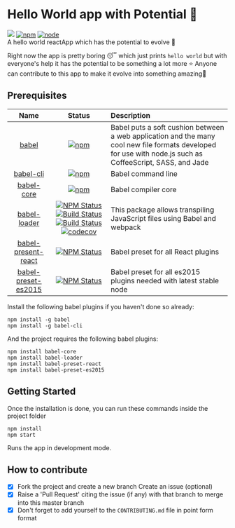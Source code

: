 # Hello World app with Potential :dizzy:

<a href="https://opensource.org/licenses/ISC"><img src="http://img.shields.io/badge/license-ISC-brightgreen.svg"></a> [![npm](https://img.shields.io/npm/v/npm.svg)]() [![node](https://img.shields.io/node/v/passport.svg)]()<br/>
A hello world reactApp which has the potential to evolve :bug:


Right now the app is pretty boring :sleeping: which just prints `hello world` but with everyone's help it has the potential to be something a lot more :star:
Anyone can contribute to this app to make it evolve into something amazing:honeybee:

## Prerequisites
|Name|Status|Description|
|:--:|:----:|:----------|
|[babel]|[![npm](https://img.shields.io/npm/v/npm.svg)]()|Babel puts a soft cushion between a web application and the many cool new file formats developed for use with node.js such as CoffeeScript, SASS, and Jade|
|[babel-cli]|[![npm](https://img.shields.io/npm/v/npm.svg)]()|Babel command line
|[babel-core]|[![npm](https://img.shields.io/npm/v/npm.svg)]()|Babel compiler core
|[babel-loader]|[![NPM Status](https://img.shields.io/npm/v/babel-loader.svg?style=flat)](https://www.npmjs.com/package/babel-loader)[![Build Status](https://travis-ci.org/babel/babel-loader.svg?branch=master)](https://travis-ci.org/babel/babel-loader)[![Build Status](https://ci.appveyor.com/api/projects/status/vgtpr2i5bykgyuqo/branch/master?svg=true)](https://ci.appveyor.com/project/danez/babel-loader/branch/master)[![codecov](https://codecov.io/gh/babel/babel-loader/branch/master/graph/badge.svg)](https://codecov.io/gh/babel/babel-loader)|This package allows transpiling JavaScript files using Babel and webpack
|[babel-present-react]|[![NPM Status](https://img.shields.io/npm/v/babel-loader.svg?style=flat)](https://www.npmjs.com/package/babel-loader)|Babel preset for all React plugins
|[babel-preset-es2015]|[![NPM Status](https://img.shields.io/npm/v/babel-loader.svg?style=flat)](https://www.npmjs.com/package/babel-loader)|Babel preset for all es2015 plugins needed with latest stable node

Install the following babel plugins if you haven't done so already:
```
npm install -g babel
npm install -g babel-cli
```

And the project requires the following babel plugins:
```
npm install babel-core
npm install babel-loader
npm install babel-preset-react
npm install babel-preset-es2015
```

## Getting Started
Once the installation is done, you can run these commands inside the project folder
```
npm install
npm start
```

Runs the app in development mode.

## How to contribute
- [X] Fork the project and create a new branch
Create an issue (optional)
- [X] Raise a 'Pull Request' citing the issue (if any) with that branch to merge into this master branch
- [X] Don't forget to add yourself to the `CONTRIBUTING.md` file in point form format

[babel]:(https://www.npmjs.com/package/Babel)
[npm]:(https:)
[ISC]:(http://img.shields.io/badge/license-ISC-brightgreen.svg)
[babel-cli]:(https://www.npmjs.com/package/babel-cli)
[babel-core]:(https://www.npmjs.com/package/babel-core)
[babel-loader]:(https://www.npmjs.com/package/babel-loader)
[babel-present-react]:(https://www.npmjs.com/package/babel-preset-react)
[babel-preset-es2015]:(https://www.npmjs.com/search?q=babel-preset-es2015&page=1&ranking=popularity)
